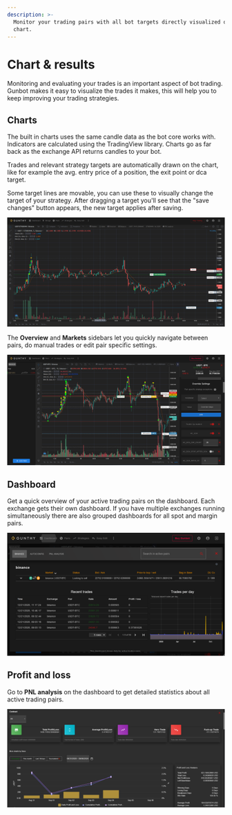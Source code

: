 ```yaml
---
description: >-
  Monitor your trading pairs with all bot targets directly visualized on the
  chart.
---
```


# Chart & results

Monitoring and evaluating your trades is an important aspect of bot trading. Gunbot makes it easy to visualize the trades it makes, this will help you to keep improving your trading strategies.

## Charts

The built in charts uses the same candle data as the bot core works with. Indicators are calculated using the TradingView library. Charts go as far back as the exchange API returns candles to your bot.

Trades and relevant strategy targets are automatically drawn on the chart, like for example the avg. entry price of a position, the exit point or dca target.

Some target lines are movable, you can use these to visually change the target of your strategy. After dragging a target you'll see that the "save changes" button appears, the new target applies after saving.

![](../.gitbook/assets/image%20%2850%29.png)

The **Overview** and **Markets** sidebars let you quickly navigate between pairs, do manual trades or edit pair specific settings.

![](../.gitbook/assets/image%20%2886%29.png)

## Dashboard

Get a quick overview of your active trading pairs on the dashboard. Each exchange gets their own dashboard. If you have multiple exchanges running simultaneously there are also grouped dashboards for all spot and margin pairs.

![](../.gitbook/assets/image%20%2891%29.png)

## Profit and loss

Go to **PNL analysis** on the dashboard to get detailed statistics about all active trading pairs.

![](../.gitbook/assets/image%20%2851%29.png)

